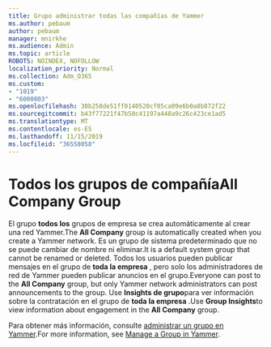 ```yaml
---
title: Grupo administrar todas las compañías de Yammer
ms.author: pebaum
author: pebaum
manager: mnirkhe
ms.audience: Admin
ms.topic: article
ROBOTS: NOINDEX, NOFOLLOW
localization_priority: Normal
ms.collection: Adm_O365
ms.custom:
- "1019"
- "6000003"
ms.openlocfilehash: 30b258de51ff0140520cf05ca09e6b0a8b872f22
ms.sourcegitcommit: b43f77221f47b50c41197a448a9c26c423ce1ad5
ms.translationtype: MT
ms.contentlocale: es-ES
ms.lasthandoff: 11/15/2019
ms.locfileid: "36558058"
---
```

# <a name="all-company-group"></a><span data-ttu-id="27919-102">Todos los grupos de compañía</span><span class="sxs-lookup"><span data-stu-id="27919-102">All Company Group</span></span>

<span data-ttu-id="27919-103">El grupo **todos los** grupos de empresa se crea automáticamente al crear una red Yammer.</span><span class="sxs-lookup"><span data-stu-id="27919-103">The **All Company** group is automatically created when you create a Yammer network.</span></span> <span data-ttu-id="27919-104">Es un grupo de sistema predeterminado que no se puede cambiar de nombre ni eliminar.</span><span class="sxs-lookup"><span data-stu-id="27919-104">It is a default system group that cannot be renamed or deleted.</span></span> <span data-ttu-id="27919-105">Todos los usuarios pueden publicar mensajes en el grupo de **toda la empresa** , pero solo los administradores de red de Yammer pueden publicar anuncios en el grupo.</span><span class="sxs-lookup"><span data-stu-id="27919-105">Everyone can post to the **All Company** group, but only Yammer network administrators can post announcements to the group.</span></span> <span data-ttu-id="27919-106">Use **Insights de grupo**para ver información sobre la contratación en el grupo de **toda la empresa** .</span><span class="sxs-lookup"><span data-stu-id="27919-106">Use **Group Insights**to view information about engagement in the **All Company** group.</span></span>

<span data-ttu-id="27919-107">Para obtener más información, consulte [administrar un grupo en Yammer](https://support.office.com/article/Manage-a-group-in-Yammer-6e05c6d6-5548-4c88-89cd-e6757a514ef2).</span><span class="sxs-lookup"><span data-stu-id="27919-107">For more information, see [Manage a Group in Yammer](https://support.office.com/article/Manage-a-group-in-Yammer-6e05c6d6-5548-4c88-89cd-e6757a514ef2).</span></span>
